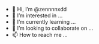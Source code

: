 - 👋 Hi, I’m @zennnnxdd
- 👀 I’m interested in ...
- 🌱 I’m currently learning ...
- 💞️ I’m looking to collaborate on ...
- 📫 How to reach me ...

<!---
zennnnxdd/zennnnxdd is a ✨ special ✨ repository because its `README.md` (this file) appears on your GitHub profile.
You can click the Preview link to take a look at your changes.
--->
